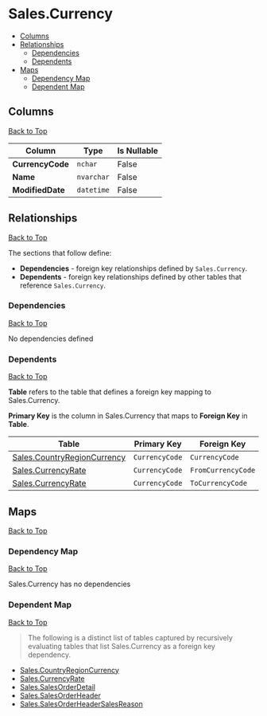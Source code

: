 # Sales.Currency

* [Columns](#columns)
* [Relationships](#relationships)
    * [Dependencies](#dependencies)
    * [Dependents](#dependents)
* [Maps](#maps)
    * [Dependency Map](#dependency-map)
    * [Dependent Map](#dependent-map)

## Columns
[Back to Top](#salescurrency)

Column | Type | Is Nullable
-------|------|------------
**CurrencyCode** | `nchar` | False
**Name** | `nvarchar` | False
**ModifiedDate** | `datetime` | False

## Relationships
[Back to Top](#salescurrency)


The sections that follow define:
* **Dependencies** - foreign key relationships defined by `Sales.Currency`.
* **Dependents** - foreign key relationships defined by other tables that reference `Sales.Currency`.

### Dependencies
[Back to Top](#salescurrency)


No dependencies defined

### Dependents
[Back to Top](#salescurrency)

**Table** refers to the table that defines a foreign key mapping to Sales.Currency.

**Primary Key** is the column in Sales.Currency that maps to **Foreign Key** in **Table**.

Table | Primary Key | Foreign Key | Foreign Key Name
------|-------------|-------------|-----------------
[Sales.CountryRegionCurrency](./CountryRegionCurrency.md) | `CurrencyCode` | `CurrencyCode` | **FK_CountryRegionCurrency_Currency_CurrencyCode**
[Sales.CurrencyRate](./CurrencyRate.md) | `CurrencyCode` | `FromCurrencyCode` | **FK_CurrencyRate_Currency_FromCurrencyCode**
[Sales.CurrencyRate](./CurrencyRate.md) | `CurrencyCode` | `ToCurrencyCode` | **FK_CurrencyRate_Currency_ToCurrencyCode**

## Maps
[Back to Top](#salescurrency)

### Dependency Map
[Back to Top](#salescurrency)

Sales.Currency has no dependencies

### Dependent Map
[Back to Top](#salescurrency)

> The following is a distinct list of tables captured by recursively evaluating tables that list Sales.Currency as a foreign key dependency.

* [Sales.CountryRegionCurrency](./CountryRegionCurrency.md)
* [Sales.CurrencyRate](./CurrencyRate.md)
* [Sales.SalesOrderDetail](./SalesOrderDetail.md)
* [Sales.SalesOrderHeader](./SalesOrderHeader.md)
* [Sales.SalesOrderHeaderSalesReason](./SalesOrderHeaderSalesReason.md)


